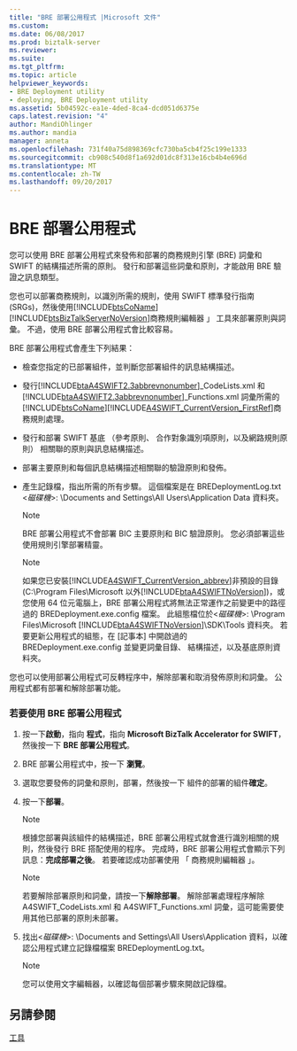 ```yaml
---
title: "BRE 部署公用程式 |Microsoft 文件"
ms.custom: 
ms.date: 06/08/2017
ms.prod: biztalk-server
ms.reviewer: 
ms.suite: 
ms.tgt_pltfrm: 
ms.topic: article
helpviewer_keywords:
- BRE Deployment utility
- deploying, BRE Deployment utility
ms.assetid: 5b04592c-ea1e-4ded-8ca4-dcd051d6375e
caps.latest.revision: "4"
author: MandiOhlinger
ms.author: mandia
manager: anneta
ms.openlocfilehash: 731f40a75d898369cfc730ba5cb4f25c199e1333
ms.sourcegitcommit: cb908c540d8f1a692d01dc8f313e16cb4b4e696d
ms.translationtype: MT
ms.contentlocale: zh-TW
ms.lasthandoff: 09/20/2017
---
```

# <a name="bre-deployment-utility"></a>BRE 部署公用程式
您可以使用 BRE 部署公用程式來發佈和部署的商務規則引擎 (BRE) 詞彙和 SWIFT 的結構描述所需的原則。 發行和部署這些詞彙和原則，才能啟用 BRE 驗證之訊息類型。  
  
 您也可以部署商務規則，以識別所需的規則，使用 SWIFT 標準發行指南 (SRGs)，然後使用[!INCLUDE[btsCoName](../../includes/btsconame-md.md)][!INCLUDE[btsBizTalkServerNoVersion](../../includes/btsbiztalkservernoversion-md.md)]商務規則編輯器 」 工具來部署原則與詞彙。 不過，使用 BRE 部署公用程式會比較容易。  
  
 BRE 部署公用程式會產生下列結果：  
  
-   檢查您指定的已部署組件，並判斷您部署組件的訊息結構描述。  
  
-   發行[!INCLUDE[btaA4SWIFT2.3abbrevnonumber](../../includes/btaa4swift2-3abbrevnonumber-md.md)]_CodeLists.xml 和[!INCLUDE[btaA4SWIFT2.3abbrevnonumber](../../includes/btaa4swift2-3abbrevnonumber-md.md)]_Functions.xml 詞彙所需的[!INCLUDE[btsCoName](../../includes/btsconame-md.md)][!INCLUDE[A4SWIFT_CurrentVersion_FirstRef](../../includes/a4swift-currentversion-firstref-md.md)]商務規則處理。  
  
-   發行和部署 SWIFT 基底 （參考原則、 合作對象識別項原則，以及網路規則原則） 相關聯的原則與訊息結構描述。  
  
-   部署主要原則和每個訊息結構描述相關聯的驗證原則和發佈。  
  
-   產生記錄檔，指出所需的所有步驟。 這個檔案是在 BREDeploymentLog.txt \<*磁碟機*>: \Documents and Settings\All Users\Application Data 資料夾。  
  
    > [!NOTE]
    >  BRE 部署公用程式不會部署 BIC 主要原則和 BIC 驗證原則。 您必須部署這些使用規則引擎部署精靈。  
  
    > [!NOTE]
    >  如果您已安裝[!INCLUDE[A4SWIFT_CurrentVersion_abbrev](../../includes/a4swift-currentversion-abbrev-md.md)]非預設的目錄 (C:\Program Files\Microsoft 以外[!INCLUDE[btaA4SWIFTNoVersion](../../includes/btaa4swiftnoversion-md.md)])，或您使用 64 位元電腦上，BRE 部署公用程式將無法正常運作之前變更中的路徑過的 BREDeployment.exe.config 檔案。 此組態檔位於\<*磁碟機*>: \Program Files\Microsoft [!INCLUDE[btaA4SWIFTNoVersion](../../includes/btaa4swiftnoversion-md.md)]\SDK\Tools 資料夾。 若要更新公用程式的組態，在 [記事本] 中開啟過的 BREDeployment.exe.config 並變更詞彙目錄、 結構描述，以及基底原則資料夾。  
  
 您也可以使用部署公用程式可反轉程序中，解除部署和取消發佈原則和詞彙。 公用程式都有部署和解除部署功能。  
  
### <a name="to-use-the-bre-deployment-utility"></a>若要使用 BRE 部署公用程式  
  
1.  按一下**啟動**，指向 **程式**，指向  **Microsoft BizTalk Accelerator for SWIFT**，然後按一下  **BRE 部署公用程式**。  
  
2.  BRE 部署公用程式中，按一下 **瀏覽**。  
  
3.  選取您要發佈的詞彙和原則，部署，然後按一下 組件的部署的組件**確定**。  
  
4.  按一下**部署**。  
  
    > [!NOTE]
    >  根據您部署與該組件的結構描述，BRE 部署公用程式就會進行識別相關的規則，然後發行 BRE 搭配使用的程序。 完成時，BRE 部署公用程式會顯示下列訊息：**完成部署之後**。 若要確認成功部署使用 「 商務規則編輯器 」。  
  
    > [!NOTE]
    >  若要解除部署原則和詞彙，請按一下**解除部署**。 解除部署處理程序解除 A4SWIFT_CodeLists.xml 和 A4SWIFT_Functions.xml 詞彙，這可能需要使用其他已部署的原則未部署。  
  
5.  找出\<*磁碟機*>: \Documents and Settings\All Users\Application 資料，以確認公用程式建立記錄檔檔案 BREDeploymentLog.txt。  
  
    > [!NOTE]
    >  您可以使用文字編輯器，以確認每個部署步驟來開啟記錄檔。  
  
## <a name="see-also"></a>另請參閱  
 [工具](../../adapters-and-accelerators/accelerator-swift/tools.md)